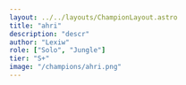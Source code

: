 ```yaml
---
layout: ../../layouts/ChampionLayout.astro
title: "ahri"
description: "descr"
author: "Lexiw"
role: ["Solo", "Jungle"]
tier: "S+"
image: "/champions/ahri.png"
---
```

